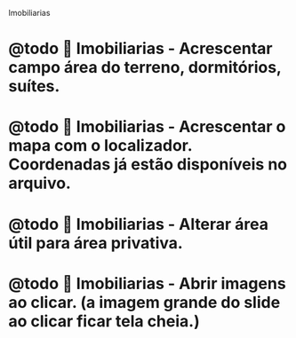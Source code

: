 Imobiliarias
# @todo 🔳 Imobiliarias - Acrescentar campo área do terreno, dormitórios, suítes. 
# @todo 🔳 Imobiliarias - Acrescentar o mapa com o localizador. Coordenadas já estão disponíveis no arquivo.
# @todo 🔳 Imobiliarias -  Alterar área útil para área privativa.
# @todo 🔳 Imobiliarias -  Abrir imagens ao clicar. (a imagem grande do slide ao clicar ficar tela cheia.)